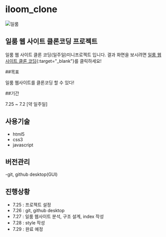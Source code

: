 # iloom_clone
![일룸](https://www.businesspost.co.kr/news/photo/202109/M_20210910160001_41451.jpg)
## 일룸 웹 사이트 클론코딩 프로젝트

일룸 웹 사이트 클론 코딩(일주일)미니프로젝트 입니다. 결과 화면을 보시려면 [일룸 웹 사이트 클론 코딩](https://siruduck.github.io/iloom_clone/src/main/webapp/){:target="_blank"}를 클릭하세요!

##목표

일룸 웹사이트를 클론코딩 할 수 있다!

##기간

7.25 ~ 7.2 [약 일주일]

## 사용기술
- html5
- css3
- javascript

## 버전관리
-git, github desktop(GUI)

## 진행상황
- 7.25 : 프로젝트 설정
- 7.26 : git, github desktop
- 7.27 : 일룸 웹사이트 분석, 구조 설계, index 작성
- 7.28 : style 작성
- 7.29 : 완료 예정
